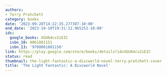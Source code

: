 ```yaml
---
authors:
- Terry Pratchett
category: books
date: '2023-09-28T14:22:35.277387-10:00'
end_date: '2023-10-10T19:31:12.965253-10:00'
ids:
  google_books: XGU64cv2iEIC
  isbn_10: 0061801151
  isbn_13: '9780061801150'
link: https://play.google.com/store/books/details?id=XGU64cv2iEIC
status: read
thumbnail: the-light-fantastic-a-discworld-novel-terry-pratchett-cover.jpg
title: 'The Light Fantastic: A Discworld Novel'
---
```

